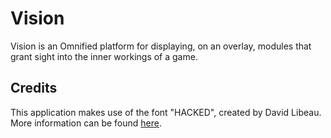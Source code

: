# Vision

Vision is an Omnified platform for displaying, on an overlay, modules that grant sight into the inner workings of a game.

## Credits

This application makes use of the font "HACKED", created by David Libeau. More information can be found [here](https://hackedfont.com).